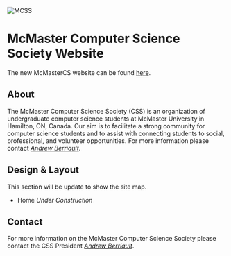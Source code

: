 ![MCSS][logo] 
# McMaster Computer Science Society Website
The new McMasterCS website can be found [here][weblink].

## About
The McMaster Computer Science Society (CSS) is an organization of undergraduate computer science students at McMaster University in Hamilton, ON, Canada. Our aim is to facilitate a strong community for computer science students and to assist with connecting students to social, professional, and volunteer opportunities. For more information please contact *[Andrew Berriault][email]*.

## Design & Layout
This section will be update to show the site map.
- Home *Under Construction*

## Contact
For more information on the McMaster Computer Science Society please contact the CSS President *[Andrew Berriault][email]*.

[email]: mailto:css@mcmaster.ca?subject=A%20Message%20From%Github
[weblink]: https://mcss.mcmaster.ca
[logo]: https://github.com/McMasterCS/Website_v2017/media/css.png
